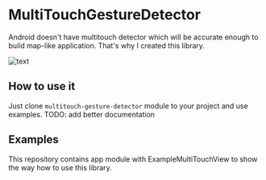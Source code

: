 # MultiTouchGestureDetector

Android doesn't have multitouch detector which will be accurate enough to build map-like application. That's why I created this library.

![text](https://media.giphy.com/media/FAMY1AdXoHVP1fCvzl/giphy-downsized-large.gif)

## How to use it

Just clone `multitouch-gesture-detector` module to your project and use examples. 
TODO: add better documentation

## Examples

This repository contains app module with ExampleMultiTouchView to show the way how to use this library.
